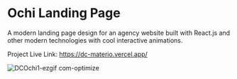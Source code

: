 # Ochi Landing Page

A modern landing page design for an agency website built with React.js and other modern technologies with cool interactive animations.

Project Live Link: https://dc-materio.vercel.app/

![DCOchi1-ezgif com-optimize](https://github.com/DevrajDC/ochi/assets/65373279/ccb4d185-ccfd-4ca2-bfd1-0c112c59d575)
